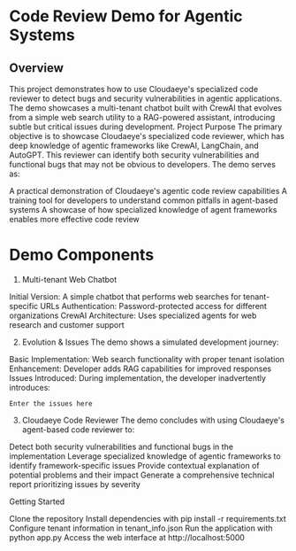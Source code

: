 # Code Review Demo for Agentic Systems

## Overview
This project demonstrates how to use Cloudaeye's specialized code reviewer to detect bugs and security vulnerabilities in agentic applications. The demo showcases a multi-tenant chatbot built with CrewAI that evolves from a simple web search utility to a RAG-powered assistant, introducing subtle but critical issues during development.
Project Purpose
The primary objective is to showcase Cloudaeye's specialized code reviewer, which has deep knowledge of agentic frameworks like CrewAI, LangChain, and AutoGPT. This reviewer can identify both security vulnerabilities and functional bugs that may not be obvious to developers. The demo serves as:

A practical demonstration of Cloudaeye's agentic code review capabilities
A training tool for developers to understand common pitfalls in agent-based systems
A showcase of how specialized knowledge of agent frameworks enables more effective code review

# Demo Components
1. Multi-tenant Web Chatbot

Initial Version: A simple chatbot that performs web searches for tenant-specific URLs
Authentication: Password-protected access for different organizations
CrewAI Architecture: Uses specialized agents for web research and customer support

2. Evolution & Issues
The demo shows a simulated development journey:

Basic Implementation: Web search functionality with proper tenant isolation
Enhancement: Developer adds RAG capabilities for improved responses
Issues Introduced: During implementation, the developer inadvertently introduces:

```Enter the issues here```

3. Cloudaeye Code Reviewer
The demo concludes with using Cloudaeye's agent-based code reviewer to:

Detect both security vulnerabilities and functional bugs in the implementation
Leverage specialized knowledge of agentic frameworks to identify framework-specific issues
Provide contextual explanation of potential problems and their impact
Generate a comprehensive technical report prioritizing issues by severity


Getting Started

Clone the repository
Install dependencies with pip install -r requirements.txt
Configure tenant information in tenant_info.json
Run the application with python app.py
Access the web interface at http://localhost:5000
